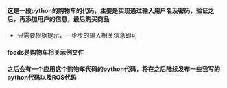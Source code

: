 #### 这是一段python的购物车的代码，主要是实现通过输入用户名及密码，验证之后，再添加用户的信息，最后购买商品
* 只需要根据提示，一步步的输入相关信息即可
#### foods是购物车相关示例文件
#### 之后会有一个应用这个购物车代码的python代码，将在之后陆续发布一些我写的python代码以及ROS代码
